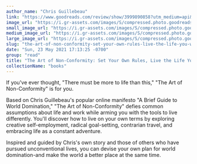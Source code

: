 ```yaml
---
author_name: "Chris Guillebeau"
link: "https://www.goodreads.com/review/show/3999890858?utm_medium=api&utm_source=rss"
image_url: "https://i.gr-assets.com/images/S/compressed.photo.goodreads.com/books/1355101610l/8978488._SX50_.jpg"
small_image_url: "https://i.gr-assets.com/images/S/compressed.photo.goodreads.com/books/1355101610l/8978488._SX50_.jpg"
medium_image_url: "https://i.gr-assets.com/images/S/compressed.photo.goodreads.com/books/1355101610l/8978488._SX98_.jpg"
large_image_url: "https://i.gr-assets.com/images/S/compressed.photo.goodreads.com/books/1355101610l/8978488.jpg"
slug: "the-art-of-non-conformity-set-your-own-rules-live-the-life-you-want-and-change-the-world"
date: "Sun, 23 May 2021 17:13:25 -0700"
group: "read"
title: "The Art of Non-Conformity: Set Your Own Rules, Live the Life You Want, and Change the World"
collectionName: "books"
---
```

If you've ever thought, "There must be more to life than this," "The Art of Non-Conformity" is for you.  
  
Based on Chris Guillebeau's popular online manifesto "A Brief Guide to World Domination," "The Art of Non-Conformity" defies common assumptions about life and work while arming you with the tools to live differently. You'll discover how to live on your own terms by exploring creative self-employment, radical goal-setting, contrarian travel, and embracing life as a constant adventure.  
  
Inspired and guided by Chris's own story and those of others who have pursued unconventional lives, you can devise your own plan for world domination-and make the world a better place at the same time.
